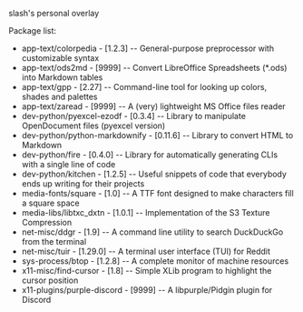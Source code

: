 slash's personal overlay

Package list:
* app-text/colorpedia           - [1.2.3]  -- General-purpose preprocessor with customizable syntax
* app-text/ods2md               - [9999]   -- Convert LibreOffice Spreadsheets (*.ods) into Markdown tables
* app-text/gpp                  - [2.27]   -- Command-line tool for looking up colors, shades and palettes
* app-text/zaread               - [9999]   -- A (very) lightweight MS Office files reader
* dev-python/pyexcel-ezodf      - [0.3.4]  -- Library to manipulate OpenDocument files (pyexcel version)
* dev-python/python-markdownify - [0.11.6] -- Library to convert HTML to Markdown 
* dev-python/fire               - [0.4.0]  -- Library for automatically generating CLIs with a single line of code
* dev-python/kitchen            - [1.2.5]  -- Useful snippets of code that everybody ends up writing for their projects
* media-fonts/square            - [1.0]    -- A TTF font designed to make characters fill a square space
* media-libs/libtxc_dxtn        - [1.0.1]  -- Implementation of the S3 Texture Compression
* net-misc/ddgr                 - [1.9]    -- A command line utility to search DuckDuckGo from the terminal
* net-misc/tuir                 - [1.29.0] -- A terminal user interface (TUI) for Reddit
* sys-process/btop              - [1.2.8]  -- A complete monitor of machine resources
* x11-misc/find-cursor          - [1.8]    -- Simple XLib program to highlight the cursor position
* x11-plugins/purple-discord    - [9999]   -- A libpurple/Pidgin plugin for Discord
